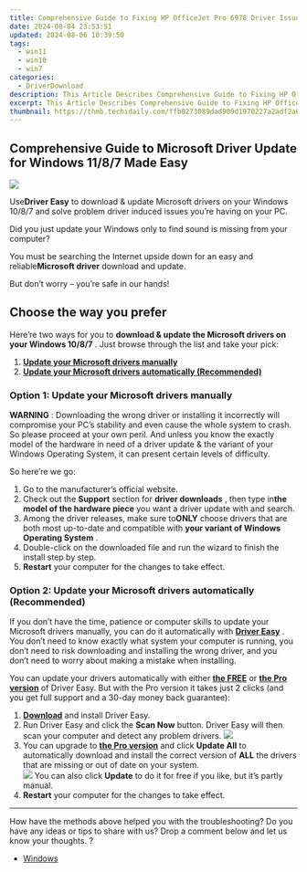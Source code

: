 ```yaml
---
title: Comprehensive Guide to Fixing HP OfficeJet Pro 6978 Driver Issues
date: 2024-08-04 23:53:51
updated: 2024-08-06 10:39:50
tags:
  - win11
  - win10
  - win7
categories:
  - DriverDownload
description: This Article Describes Comprehensive Guide to Fixing HP OfficeJet Pro 6978 Driver Issues
excerpt: This Article Describes Comprehensive Guide to Fixing HP OfficeJet Pro 6978 Driver Issues
thumbnail: https://thmb.techidaily.com/ffb0273089dad909d1970227a2adf2a6505fbce5d7b047cb362f211ef1496185.jpg
---
```


## Comprehensive Guide to Microsoft Driver Update for Windows 11/8/7 Made Easy

![](https://images.drivereasy.com/wp-content/uploads/2018/10/img_5bc0191bb217e.jpg)

 Use**Driver Easy** to download & update Microsoft drivers on your Windows 10/8/7 and solve problem driver induced issues you’re having on your PC.

 Did you just update your Windows only to find sound is missing from your computer?

 You must be searching the Internet upside down for an easy and reliable**Microsoft driver** download and update.

But don’t worry – you’re safe in our hands!

## Choose the way you prefer

 Here’re two ways for you to **download & update the Microsoft drivers on your Windows 10/8/7** . Just browse through the list and take your pick:

1. [**Update your Microsoft drivers manually**](https://tools.techidaily.com/drivereasy/download/)
2. [**Update your Microsoft drivers automatically (Recommended)**](https://www.drivereasy.com/knowledge/microsoft-driver-download-update-in-windows-10-8-7-easily/#O2)

### Option 1: Update your Microsoft drivers manually

**WARNING**  : Downloading the wrong driver or installing it incorrectly will compromise your PC’s stability and even cause the whole system to crash. So please proceed at your own peril. And unless you know the exactly model of the hardware in need of a driver update & the variant of your Windows Operating System, it can present certain levels of difficulty.

So here’re we go:

1. Go to the manufacturer’s official website.
2. Check out the **Support**   section for **driver downloads** , then type in**the model of the hardware piece** you want a driver update with and search.
3. Among the driver releases, make sure to**ONLY** choose drivers that are both most up-to-date and compatible with **your variant of Windows Operating System** .
4. Double-click on the downloaded file and run the wizard to finish the install step by step.
5. **Restart** your computer for the changes to take effect.

### Option 2: Update your Microsoft drivers automatically (Recommended)

 If you don’t have the time, patience or computer skills to update your Microsoft drivers manually, you can do it automatically with **[Driver Easy](https://tools.techidaily.com/drivereasy/download/)**  .  You don’t need to know exactly what system your computer is running, you don’t need to risk downloading and installing the wrong driver, and you don’t need to worry about making a mistake when installing.

 You can update your drivers automatically with either **[the FREE](https://tools.techidaily.com/drivereasy/download/)**  or **[the Pro version](https://tools.techidaily.com/drivereasy/download/)**  of Driver Easy. But with the Pro version it takes just 2 clicks (and you get full support and a 30-day money back guarantee):

1. **[Download](https://tools.techidaily.com/drivereasy/download/)**  and install Driver Easy.
2. Run Driver Easy and click the **Scan Now** button. Driver Easy will then scan your computer and detect any problem drivers. ![](https://images.drivereasy.com/wp-content/uploads/2018/07/img_5b46ffcde1143.jpg)
3. You can upgrade to **[the Pro version](https://tools.techidaily.com/drivereasy/download/)**  and click **Update All** to automatically download and install the correct version of **ALL**  the drivers that are missing or out of date on your system.  
![](https://images.drivereasy.com/wp-content/uploads/2018/10/img_5bc041ba119ba.jpg) You can also click **Update** to do it for free if you like, but it’s partly manual.
4. **Restart** your computer for the changes to take effect.

---

 How have the methods above helped you with the troubleshooting? Do you have any ideas or tips to share with us? Drop a comment below and let us know your thoughts. ?

* [Windows](https://tools.techidaily.com/drivereasy/download/)

<ins class="adsbygoogle"
     style="display:block"
     data-ad-format="autorelaxed"
     data-ad-client="ca-pub-7571918770474297"
     data-ad-slot="1223367746"></ins>



<ins class="adsbygoogle"
     style="display:block"
     data-ad-client="ca-pub-7571918770474297"
     data-ad-slot="8358498916"
     data-ad-format="auto"
     data-full-width-responsive="true"></ins>
